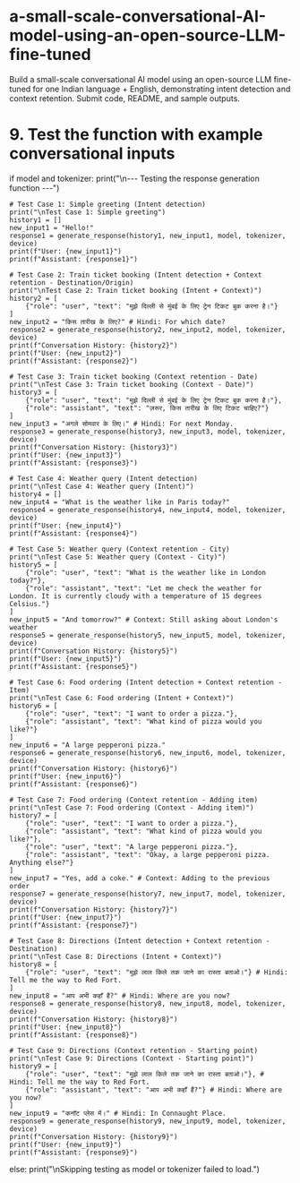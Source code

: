 # a-small-scale-conversational-AI-model-using-an-open-source-LLM-fine-tuned
Build a small-scale conversational AI model using an open-source LLM fine-tuned for one Indian language + English, demonstrating intent detection and context retention. Submit code, README, and sample outputs.
# 9. Test the function with example conversational inputs

if model and tokenizer:
    print("\n--- Testing the response generation function ---")

    # Test Case 1: Simple greeting (Intent detection)
    print("\nTest Case 1: Simple greeting")
    history1 = []
    new_input1 = "Hello!"
    response1 = generate_response(history1, new_input1, model, tokenizer, device)
    print(f"User: {new_input1}")
    print(f"Assistant: {response1}")

    # Test Case 2: Train ticket booking (Intent detection + Context retention - Destination/Origin)
    print("\nTest Case 2: Train ticket booking (Intent + Context)")
    history2 = [
        {"role": "user", "text": "मुझे दिल्ली से मुंबई के लिए ट्रेन टिकट बुक करना है।"}
    ]
    new_input2 = "किस तारीख के लिए?" # Hindi: For which date?
    response2 = generate_response(history2, new_input2, model, tokenizer, device)
    print(f"Conversation History: {history2}")
    print(f"User: {new_input2}")
    print(f"Assistant: {response2}")

    # Test Case 3: Train ticket booking (Context retention - Date)
    print("\nTest Case 3: Train ticket booking (Context - Date)")
    history3 = [
        {"role": "user", "text": "मुझे दिल्ली से मुंबई के लिए ट्रेन टिकट बुक करना है।"},
        {"role": "assistant", "text": "ज़रूर, किस तारीख के लिए टिकट चाहिए?"}
    ]
    new_input3 = "अगले सोमवार के लिए।" # Hindi: For next Monday.
    response3 = generate_response(history3, new_input3, model, tokenizer, device)
    print(f"Conversation History: {history3}")
    print(f"User: {new_input3}")
    print(f"Assistant: {response3}")

    # Test Case 4: Weather query (Intent detection)
    print("\nTest Case 4: Weather query (Intent)")
    history4 = []
    new_input4 = "What is the weather like in Paris today?"
    response4 = generate_response(history4, new_input4, model, tokenizer, device)
    print(f"User: {new_input4}")
    print(f"Assistant: {response4}")

    # Test Case 5: Weather query (Context retention - City)
    print("\nTest Case 5: Weather query (Context - City)")
    history5 = [
        {"role": "user", "text": "What is the weather like in London today?"},
        {"role": "assistant", "text": "Let me check the weather for London. It is currently cloudy with a temperature of 15 degrees Celsius."}
    ]
    new_input5 = "And tomorrow?" # Context: Still asking about London's weather
    response5 = generate_response(history5, new_input5, model, tokenizer, device)
    print(f"Conversation History: {history5}")
    print(f"User: {new_input5}")
    print(f"Assistant: {response5}")

    # Test Case 6: Food ordering (Intent detection + Context retention - Item)
    print("\nTest Case 6: Food ordering (Intent + Context)")
    history6 = [
        {"role": "user", "text": "I want to order a pizza."},
        {"role": "assistant", "text": "What kind of pizza would you like?"}
    ]
    new_input6 = "A large pepperoni pizza."
    response6 = generate_response(history6, new_input6, model, tokenizer, device)
    print(f"Conversation History: {history6}")
    print(f"User: {new_input6}")
    print(f"Assistant: {response6}")

    # Test Case 7: Food ordering (Context retention - Adding item)
    print("\nTest Case 7: Food ordering (Context - Adding item)")
    history7 = [
        {"role": "user", "text": "I want to order a pizza."},
        {"role": "assistant", "text": "What kind of pizza would you like?"},
        {"role": "user", "text": "A large pepperoni pizza."},
        {"role": "assistant", "text": "Okay, a large pepperoni pizza. Anything else?"}
    ]
    new_input7 = "Yes, add a coke." # Context: Adding to the previous order
    response7 = generate_response(history7, new_input7, model, tokenizer, device)
    print(f"Conversation History: {history7}")
    print(f"User: {new_input7}")
    print(f"Assistant: {response7}")

    # Test Case 8: Directions (Intent detection + Context retention - Destination)
    print("\nTest Case 8: Directions (Intent + Context)")
    history8 = [
        {"role": "user", "text": "मुझे लाल किले तक जाने का रास्ता बताओ।"} # Hindi: Tell me the way to Red Fort.
    ]
    new_input8 = "आप अभी कहाँ हैं?" # Hindi: Where are you now?
    response8 = generate_response(history8, new_input8, model, tokenizer, device)
    print(f"Conversation History: {history8}")
    print(f"User: {new_input8}")
    print(f"Assistant: {response8}")

    # Test Case 9: Directions (Context retention - Starting point)
    print("\nTest Case 9: Directions (Context - Starting point)")
    history9 = [
        {"role": "user", "text": "मुझे लाल किले तक जाने का रास्ता बताओ।"}, # Hindi: Tell me the way to Red Fort.
        {"role": "assistant", "text": "आप अभी कहाँ हैं?"} # Hindi: Where are you now?
    ]
    new_input9 = "कनॉट प्लेस में।" # Hindi: In Connaught Place.
    response9 = generate_response(history9, new_input9, model, tokenizer, device)
    print(f"Conversation History: {history9}")
    print(f"User: {new_input9}")
    print(f"Assistant: {response9}")

else:
    print("\nSkipping testing as model or tokenizer failed to load.")
